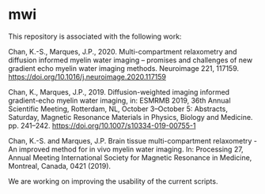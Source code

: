 # mwi

This repository is associated with the following work:

Chan, K.-S., Marques, J.P., 2020. Multi-compartment relaxometry and diffusion informed myelin water imaging – promises and challenges of new gradient echo myelin water imaging methods. Neuroimage 221, 117159. https://doi.org/10.1016/j.neuroimage.2020.117159

Chan, K., Marques, J.P., 2019. Diffusion-weighted imaging informed gradient-echo myelin water imaging, in: ESMRMB 2019, 
36th Annual Scientific Meeting, Rotterdam, NL, October 3–October 5: Abstracts, Saturday, Magnetic Resonance Materials in Physics, Biology and Medicine. pp. 241–242. https://doi.org/10.1007/s10334-019-00755-1

Chan, K.-S. and Marques, J.P. Brain tissue multi-compartment relaxometry - An improved method for in vivo myelin water imaging. In: Processing
27, Annual Meeting International Society for Magnetic Resonance in Medicine, Montreal, Canada, 0421 (2019).

We are working on improving the usability of the current scripts.
